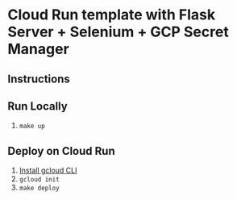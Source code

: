 # Cloud Run template with Flask Server + Selenium + GCP Secret Manager


## Instructions
## Run Locally 

1) `make up`

## Deploy on Cloud Run

1) [Install gcloud CLI](https://cloud.google.com/sdk/docs/install)
2) `gcloud init`
3) `make deploy`